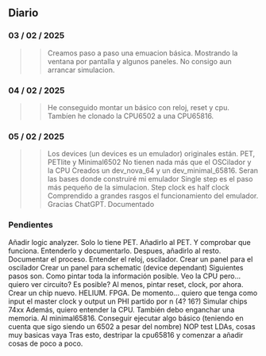 ## Diario
### 03 / 02 / 2025

>> Creamos paso a paso una emuacion básica. Mostrando la ventana por pantalla y algunos paneles. No consigo aun arrancar simulacion.

### 04 / 02 / 2025

>> He conseguido montar un básico con reloj, reset y cpu. Tambíen he clonado la CPU6502 a una CPU65816. 

### 05 / 02 / 2025

>> Los devices (un devices es un emulador) originales están. PET, PETlite y Minimal6502
>> No tienen nada más que el OSCilador y la CPU
>> Creados un dev_nova_64 y un dev_minimal_65816. Seran las bases donde construiré mi emulador
>> Single step es el paso más pequeño de la simulacion. Step clock es half clock
>> Comprendido a grandes rasgos el funcionamiento del emulador. Gracias ChatGPT. Documentado

### Pendientes

Añadir logic analyzer. Solo lo tiene PET. Añadirlo al PET. Y comprobar que funciona. Entenderlo y documentarlo.
Despues, añadirlo al resto. Documentar el proceso.
Entender el reloj, oscilador.
Crear un panel para el oscilador
Crear un panel para schematic (device dependant)
Siguientes pasos son. Como pintar toda la información posible. Veo la CPU pero... quiero ver circuito? Es posible?
Al menos, pintar reset, clock, por ahora.
Crear un chip nuevo. HELIUM. FPGA. De momento... quiero que tenga como input el master clock y output un PHI partido por n (4? 16?)
Simular chips 74xx
Además, quiero entender la CPU.
También debo enganchar una memoria. Al minimal65816.
Conseguir ejecutar algo básico (teniendo en cuenta que sigo siendo un 6502 a pesar del nombre)
NOP test
LDAs, cosas muy basicas vaya
Tras esto, destripar la cpu65816 y comenzar a añadir cosas de poco a poco.
